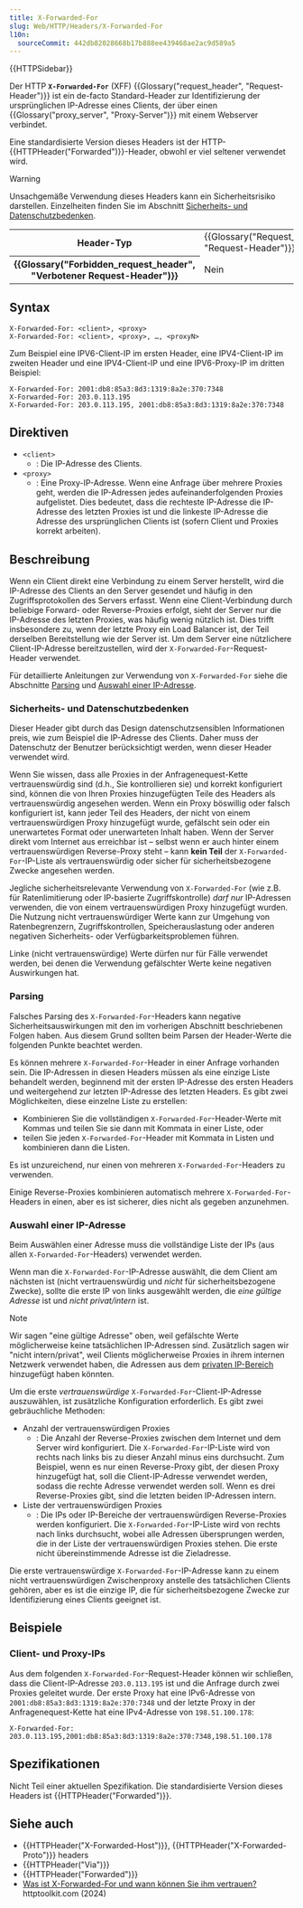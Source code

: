 ```yaml
---
title: X-Forwarded-For
slug: Web/HTTP/Headers/X-Forwarded-For
l10n:
  sourceCommit: 442db82028668b17b888ee439468ae2ac9d589a5
---
```


{{HTTPSidebar}}

Der HTTP **`X-Forwarded-For`** (XFF) {{Glossary("request_header", "Request-Header")}} ist ein de-facto Standard-Header zur Identifizierung der ursprünglichen IP-Adresse eines Clients, der über einen {{Glossary("proxy_server", "Proxy-Server")}} mit einem Webserver verbindet.

Eine standardisierte Version dieses Headers ist der HTTP-{{HTTPHeader("Forwarded")}}-Header, obwohl er viel seltener verwendet wird.

> [!WARNING]
> Unsachgemäße Verwendung dieses Headers kann ein Sicherheitsrisiko darstellen.
> Einzelheiten finden Sie im Abschnitt [Sicherheits- und Datenschutzbedenken](#sicherheits-_und_datenschutzbedenken).

<table class="properties">
  <tbody>
    <tr>
      <th scope="row">Header-Typ</th>
      <td>{{Glossary("Request_header", "Request-Header")}}</td>
    </tr>
    <tr>
      <th scope="row">{{Glossary("Forbidden_request_header", "Verbotener Request-Header")}}</th>
      <td>Nein</td>
    </tr>
  </tbody>
</table>

## Syntax

```http
X-Forwarded-For: <client>, <proxy>
X-Forwarded-For: <client>, <proxy>, …, <proxyN>
```

Zum Beispiel eine IPV6-Client-IP im ersten Header, eine IPV4-Client-IP im zweiten Header und eine IPV4-Client-IP und eine IPV6-Proxy-IP im dritten Beispiel:

```http
X-Forwarded-For: 2001:db8:85a3:8d3:1319:8a2e:370:7348
X-Forwarded-For: 203.0.113.195
X-Forwarded-For: 203.0.113.195, 2001:db8:85a3:8d3:1319:8a2e:370:7348
```

## Direktiven

- `<client>`
  - : Die IP-Adresse des Clients.
- `<proxy>`
  - : Eine Proxy-IP-Adresse.
    Wenn eine Anfrage über mehrere Proxies geht, werden die IP-Adressen jedes aufeinanderfolgenden Proxies aufgelistet.
    Dies bedeutet, dass die rechteste IP-Adresse die IP-Adresse des letzten Proxies ist und die linkeste IP-Adresse die Adresse des ursprünglichen Clients ist (sofern Client und Proxies korrekt arbeiten).

## Beschreibung

Wenn ein Client direkt eine Verbindung zu einem Server herstellt, wird die IP-Adresse des Clients an den Server gesendet und häufig in den Zugriffsprotokollen des Servers erfasst.
Wenn eine Client-Verbindung durch beliebige Forward- oder Reverse-Proxies erfolgt, sieht der Server nur die IP-Adresse des letzten Proxies, was häufig wenig nützlich ist.
Dies trifft insbesondere zu, wenn der letzte Proxy ein Load Balancer ist, der Teil derselben Bereitstellung wie der Server ist.
Um dem Server eine nützlichere Client-IP-Adresse bereitzustellen, wird der `X-Forwarded-For`-Request-Header verwendet.

Für detaillierte Anleitungen zur Verwendung von `X-Forwarded-For` siehe die Abschnitte [Parsing](#parsing) und [Auswahl einer IP-Adresse](#auswahl_einer_ip-adresse).

### Sicherheits- und Datenschutzbedenken

Dieser Header gibt durch das Design datenschutzsensiblen Informationen preis, wie zum Beispiel die IP-Adresse des Clients.
Daher muss der Datenschutz der Benutzer berücksichtigt werden, wenn dieser Header verwendet wird.

Wenn Sie wissen, dass alle Proxies in der Anfragenequest-Kette vertrauenswürdig sind (d.h., Sie kontrollieren sie) und korrekt konfiguriert sind, können die von Ihren Proxies hinzugefügten Teile des Headers als vertrauenswürdig angesehen werden.
Wenn ein Proxy böswillig oder falsch konfiguriert ist, kann jeder Teil des Headers, der nicht von einem vertrauenswürdigen Proxy hinzugefügt wurde, gefälscht sein oder ein unerwartetes Format oder unerwarteten Inhalt haben.
Wenn der Server direkt vom Internet aus erreichbar ist – selbst wenn er auch hinter einem vertrauenswürdigen Reverse-Proxy steht – kann **kein Teil** der `X-Forwarded-For`-IP-Liste als vertrauenswürdig oder sicher für sicherheitsbezogene Zwecke angesehen werden.

Jegliche sicherheitsrelevante Verwendung von `X-Forwarded-For` (wie z.B. für Ratenlimitierung oder IP-basierte Zugriffskontrolle) _darf nur_ IP-Adressen verwenden, die von einem vertrauenswürdigen Proxy hinzugefügt wurden.
Die Nutzung nicht vertrauenswürdiger Werte kann zur Umgehung von Ratenbegrenzern, Zugriffskontrollen, Speicherauslastung oder anderen negativen Sicherheits- oder Verfügbarkeitsproblemen führen.

Linke (nicht vertrauenswürdige) Werte dürfen nur für Fälle verwendet werden, bei denen die Verwendung gefälschter Werte keine negativen Auswirkungen hat.

### Parsing

Falsches Parsing des `X-Forwarded-For`-Headers kann negative Sicherheitsauswirkungen mit den im vorherigen Abschnitt beschriebenen Folgen haben.
Aus diesem Grund sollten beim Parsen der Header-Werte die folgenden Punkte beachtet werden.

Es können mehrere `X-Forwarded-For`-Header in einer Anfrage vorhanden sein.
Die IP-Adressen in diesen Headers müssen als eine einzige Liste behandelt werden, beginnend mit der ersten IP-Adresse des ersten Headers und weitergehend zur letzten IP-Adresse des letzten Headers.
Es gibt zwei Möglichkeiten, diese einzelne Liste zu erstellen:

- Kombinieren Sie die vollständigen `X-Forwarded-For`-Header-Werte mit Kommas und teilen Sie sie dann mit Kommata in einer Liste, oder
- teilen Sie jeden `X-Forwarded-For`-Header mit Kommata in Listen und kombinieren dann die Listen.

Es ist unzureichend, nur einen von mehreren `X-Forwarded-For`-Headers zu verwenden.

Einige Reverse-Proxies kombinieren automatisch mehrere `X-Forwarded-For`-Headers in einen, aber es ist sicherer, dies nicht als gegeben anzunehmen.

### Auswahl einer IP-Adresse

Beim Auswählen einer Adresse muss die vollständige Liste der IPs (aus allen `X-Forwarded-For`-Headers) verwendet werden.

Wenn man die `X-Forwarded-For`-IP-Adresse auswählt, die dem Client am nächsten ist (nicht vertrauenswürdig und _nicht_ für sicherheitsbezogene Zwecke), sollte die erste IP von links ausgewählt werden, die _eine gültige Adresse_ ist und _nicht privat/intern_ ist.

> [!NOTE]
> Wir sagen "eine gültige Adresse" oben, weil gefälschte Werte möglicherweise keine tatsächlichen IP-Adressen sind.
> Zusätzlich sagen wir "nicht intern/privat", weil Clients möglicherweise Proxies in ihrem internen Netzwerk verwendet haben, die Adressen aus dem [privaten IP-Bereich](https://en.wikipedia.org/wiki/Private_network) hinzugefügt haben könnten.

Um die erste _vertrauenswürdige_ `X-Forwarded-For`-Client-IP-Adresse auszuwählen, ist zusätzliche Konfiguration erforderlich.
Es gibt zwei gebräuchliche Methoden:

- Anzahl der vertrauenswürdigen Proxies
  - : Die Anzahl der Reverse-Proxies zwischen dem Internet und dem Server wird konfiguriert.
    Die `X-Forwarded-For`-IP-Liste wird von rechts nach links bis zu dieser Anzahl minus eins durchsucht.
    Zum Beispiel, wenn es nur einen Reverse-Proxy gibt, der diesen Proxy hinzugefügt hat, soll die Client-IP-Adresse verwendet werden, sodass die rechte Adresse verwendet werden soll.
    Wenn es drei Reverse-Proxies gibt, sind die letzten beiden IP-Adressen intern.
- Liste der vertrauenswürdigen Proxies
  - : Die IPs oder IP-Bereiche der vertrauenswürdigen Reverse-Proxies werden konfiguriert.
    Die `X-Forwarded-For`-IP-Liste wird von rechts nach links durchsucht, wobei alle Adressen übersprungen werden, die in der Liste der vertrauenswürdigen Proxies stehen.
    Die erste nicht übereinstimmende Adresse ist die Zieladresse.

Die erste vertrauenswürdige `X-Forwarded-For`-IP-Adresse kann zu einem nicht vertrauenswürdigen Zwischenproxy anstelle des tatsächlichen Clients gehören, aber es ist die einzige IP, die für sicherheitsbezogene Zwecke zur Identifizierung eines Clients geeignet ist.

## Beispiele

### Client- und Proxy-IPs

Aus dem folgenden `X-Forwarded-For`-Request-Header können wir schließen, dass die Client-IP-Adresse `203.0.113.195` ist und die Anfrage durch zwei Proxies geleitet wurde.
Der erste Proxy hat eine IPv6-Adresse von `2001:db8:85a3:8d3:1319:8a2e:370:7348` und der letzte Proxy in der Anfragenequest-Kette hat eine IPv4-Adresse von `198.51.100.178`:

```http
X-Forwarded-For: 203.0.113.195,2001:db8:85a3:8d3:1319:8a2e:370:7348,198.51.100.178
```

## Spezifikationen

Nicht Teil einer aktuellen Spezifikation. Die standardisierte Version dieses Headers ist {{HTTPHeader("Forwarded")}}.

## Siehe auch

- {{HTTPHeader("X-Forwarded-Host")}}, {{HTTPHeader("X-Forwarded-Proto")}} headers
- {{HTTPHeader("Via")}}
- {{HTTPHeader("Forwarded")}}
- [Was ist X-Forwarded-For und wann können Sie ihm vertrauen?](https://httptoolkit.com/blog/what-is-x-forwarded-for/) httptoolkit.com (2024)
